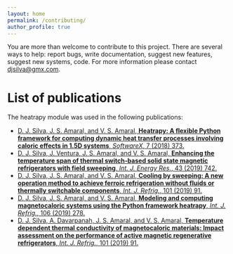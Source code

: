 ```yaml
---
layout: home
permalink: /contributing/
author_profile: true
---
```


You are more than welcome to contribute to this project. There are several ways to help: report bugs, write documentation, suggest new features, suggest new systems, code. For more information please contact djsilva@gmx.com.

# List of publications

The heatrapy module was used in the following publications:

* [D. J. Silva, J. S. Amaral, and V. S. Amaral, **Heatrapy: A flexible Python framework for computing dynamic heat transfer processes involving caloric effects in 1.5D systems**, *SoftwareX*, 7 (2018) 373.](https://www.sciencedirect.com/science/article/pii/S2352711018301298)
* [D. J. Silva, J. Ventura, J. S. Amaral, and V. S. Amaral, **Enhancing the temperature span of thermal switch‐based solid state magnetic refrigerators with field sweeping**, *Int. J. Energy Res.*, 43 (2019) 742.](https://onlinelibrary.wiley.com/doi/abs/10.1002/er.4264)
* [D. J. Silva, J. S. Amaral, and V. S. Amaral, **Cooling by sweeping: A new operation method to achieve ferroic refrigeration without fluids or thermally switchable components**, *Int. J. Refrig.*, 101 (2019) 91.](https://www.sciencedirect.com/science/article/pii/S0140700719300799)
* [D. J. Silva, J. S. Amaral, and V. S. Amaral, **Modeling and computing magnetocaloric systems using the Python framework heatrapy**, *Int. J. Refrig.*, 106 (2019) 278.](https://www.sciencedirect.com/science/article/pii/S0140700719302658)
* [D. J. Silva, A. Davarpanah, J. S. Amaral, and V. S. Amaral, **Temperature dependent thermal conductivity of magnetocaloric materials: Impact assessment on the performance of active magnetic regenerative refrigerators**, *Int. J. Refrig.*, 101 (2019) 91.](https://www.sciencedirect.com/science/article/pii/S0140700719302671)
